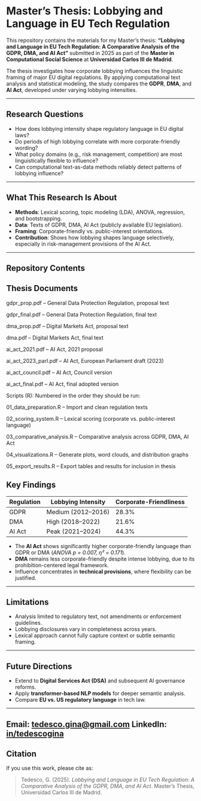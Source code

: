 # Master’s Thesis: Lobbying and Language in EU Tech Regulation

This repository contains the materials for my Master’s thesis:
**“Lobbying and Language in EU Tech Regulation: A Comparative Analysis of the GDPR, DMA, and AI Act”**
submitted in 2025 as part of the **Master in Computational Social Science** at **Universidad Carlos III de Madrid**.

The thesis investigates how corporate lobbying influences the linguistic framing of major EU digital regulations. By applying computational text analysis and statistical modeling, the study compares the **GDPR**, **DMA**, and **AI Act**, developed under varying lobbying intensities.

---

## Research Questions

* How does lobbying intensity shape regulatory language in EU digital laws?
* Do periods of high lobbying correlate with more corporate-friendly wording?
* What policy domains (e.g., risk management, competition) are most linguistically flexible to influence?
* Can computational text-as-data methods reliably detect patterns of lobbying influence?

---

## What This Research Is About

* **Methods**: Lexical scoring, topic modeling (LDA), ANOVA, regression, and bootstrapping.
* **Data**: Texts of GDPR, DMA, AI Act (publicly available EU legislation).
* **Framing**: Corporate-friendly vs. public-interest orientations.
* **Contribution**: Shows how lobbying shapes language selectively, especially in risk-management provisions of the AI Act.

---

## Repository Contents
## Thesis Documents

gdpr_prop.pdf – General Data Protection Regulation, proposal text

gdpr_final.pdf – General Data Protection Regulation, final text

dma_prop.pdf – Digital Markets Act, proposal text

dma.pdf – Digital Markets Act, final text

ai_act_2021.pdf – AI Act, 2021 proposal

ai_act_2023_parl.pdf – AI Act, European Parliament draft (2023)

ai_act_council.pdf – AI Act, Council version

ai_act_final.pdf – AI Act, final adopted version

Scripts (R): Numbered in the order they should be run:

01_data_preparation.R – Import and clean regulation texts

02_scoring_system.R – Lexical scoring (corporate vs. public-interest language)

03_comparative_analysis.R – Comparative analysis across GDPR, DMA, AI Act

04_visualizations.R – Generate plots, word clouds, and distribution graphs

05_export_results.R – Export tables and results for inclusion in thesis

## Key Findings

| Regulation | Lobbying Intensity | Corporate-Friendliness |
| ---------- | ------------------ | ---------------------- |
| GDPR       | Medium (2012–2016) | 28.3%                  |
| DMA        | High (2018–2022)   | 21.6%                  |
| AI Act     | Peak (2021–2024)   | 44.3%                  |

* The **AI Act** shows significantly higher corporate-friendly language than GDPR or DMA (*ANOVA p = 0.007, η² = 0.171*).
* **DMA** remains less corporate-friendly despite intense lobbying, due to its prohibition-centered legal framework.
* Influence concentrates in **technical provisions**, where flexibility can be justified.

---

## Limitations

* Analysis limited to regulatory text, not amendments or enforcement guidelines.
* Lobbying disclosures vary in completeness across years.
* Lexical approach cannot fully capture context or subtle semantic framing.

---

## Future Directions

* Extend to **Digital Services Act (DSA)** and subsequent AI governance reforms.
* Apply **transformer-based NLP models** for deeper semantic analysis.
* Compare **EU vs. US regulatory language** in tech law.

---
Email: tedesco.gina@gmail.com
LinkedIn: [in/tedescogina]([url](https://www.linkedin.com/in/tedescogina/))
---

## Citation

If you use this work, please cite as:

> Tedesco, G. (2025). *Lobbying and Language in EU Tech Regulation: A Comparative Analysis of the GDPR, DMA, and AI Act*. Master’s Thesis, Universidad Carlos III de Madrid.
